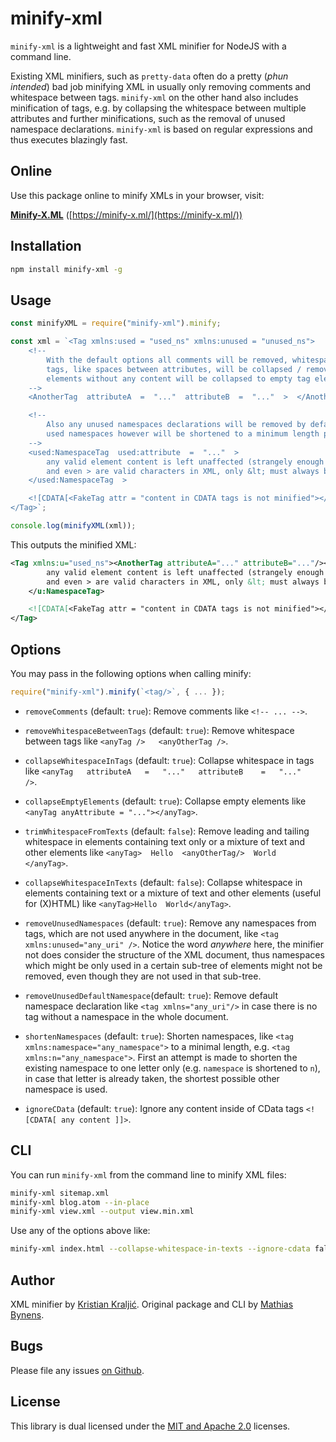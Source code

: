 # minify-xml

`minify-xml` is a lightweight and fast XML minifier for NodeJS with a command line.

Existing XML minifiers, such as `pretty-data` often do a pretty (*phun intended*) bad job minifying XML in usually only removing comments and whitespace between tags. `minify-xml` on the other hand also includes minification of tags, e.g. by collapsing the whitespace between multiple attributes and further minifications, such as the removal of unused namespace declarations. `minify-xml` is based on regular expressions and thus executes blazingly fast.

## Online

Use this package online to minify XMLs in your browser, visit:

**[Minify-X.ML](https://minify-x.ml/)** ([https://minify-x.ml/](https://minify-x.ml/))

## Installation

```bash
npm install minify-xml -g
```

## Usage

```js
const minifyXML = require("minify-xml").minify;

const xml = `<Tag xmlns:used = "used_ns" xmlns:unused = "unused_ns">
    <!--
        With the default options all comments will be removed, whitespace in
        tags, like spaces between attributes, will be collapsed / removed and
        elements without any content will be collapsed to empty tag elements
    -->
    <AnotherTag  attributeA  =  "..."  attributeB  =  "..."  >  </AnotherTag  >

    <!--
        Also any unused namespaces declarations will be removed by default,
        used namespaces however will be shortened to a minimum length possible
    -->
    <used:NamespaceTag  used:attribute  =  "..."  >
        any valid element content is left unaffected (strangely enough = " ... "
        and even > are valid characters in XML, only &lt; must always be encoded)
    </used:NamespaceTag  >

    <![CDATA[<FakeTag attr = "content in CDATA tags is not minified"></FakeTag>]]>
</Tag>`;

console.log(minifyXML(xml));
```

This outputs the minified XML:

```xml
<Tag xmlns:u="used_ns"><AnotherTag attributeA="..." attributeB="..."/><u:NamespaceTag u:attribute="...">
        any valid element content is left unaffected (strangely enough = " ... "
        and even > are valid characters in XML, only &lt; must always be encoded)
    </u:NamespaceTag>

    <![CDATA[<FakeTag attr = "content in CDATA tags is not minified"></FakeTag>]]>
</Tag>
```

## Options

You may pass in the following options when calling minify:

```js
require("minify-xml").minify(`<tag/>`, { ... });
```

- `removeComments` (default: `true`): Remove comments like `<!-- ... -->`.

- `removeWhitespaceBetweenTags` (default: `true`): Remove whitespace between tags like `<anyTag />   <anyOtherTag />`.

- `collapseWhitespaceInTags` (default: `true`): Collapse whitespace in tags like `<anyTag   attributeA   =   "..."   attributeB    =   "..."   />`.

- `collapseEmptyElements` (default: `true`): Collapse empty elements like `<anyTag anyAttribute = "..."></anyTag>`.

- `trimWhitespaceFromTexts` (default: `false`): Remove leading and tailing whitespace in elements containing text only or a mixture of text and other elements like `<anyTag>  Hello  <anyOtherTag/>  World  </anyTag>`.

- `collapseWhitespaceInTexts` (default: `false`): Collapse whitespace in elements containing text or a mixture of text and other elements (useful for (X)HTML) like `<anyTag>Hello  World</anyTag>`.

- `removeUnusedNamespaces` (default: `true`): Remove any namespaces from tags, which are not used anywhere in the document, like `<tag xmlns:unused="any_uri" />`. Notice the word *anywhere* here, the minifier not does consider the structure of the XML document, thus namespaces which might be only used in a certain sub-tree of elements might not be removed, even though they are not used in that sub-tree.

- `removeUnusedDefaultNamespace`(default: `true`): Remove default namespace declaration like `<tag xmlns="any_uri"/>` in case there is no tag without a namespace in the whole document.

- `shortenNamespaces` (default: `true`): Shorten namespaces, like `<tag xmlns:namespace="any_namespace">` to a minimal length, e.g. `<tag xmlns:n="any_namespace">`. First an attempt is made to shorten the existing namespace to one letter only (e.g. `namespace` is shortened to `n`), in case that letter is already taken, the shortest possible other namespace is used.

- `ignoreCData` (default: `true`): Ignore any content inside of CData tags `<![CDATA[ any content ]]>`.

## CLI

You can run `minify-xml` from the command line to minify XML files:

```bash
minify-xml sitemap.xml
minify-xml blog.atom --in-place
minify-xml view.xml --output view.min.xml
```

Use any of the options above like:

```bash
minify-xml index.html --collapse-whitespace-in-texts --ignore-cdata false
```

## Author

XML minifier by [Kristian Kraljić](https://kra.lc/). Original package and CLI by [Mathias Bynens](https://mathiasbynens.be/).

## Bugs

Please file any issues [on Github](https://github.com/kristian/minify-xml/issues).

## License

This library is dual licensed under the [MIT and Apache 2.0](LICENSE) licenses.